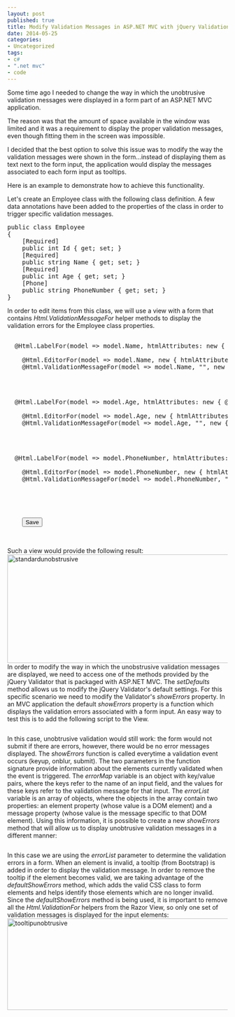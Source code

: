 ```yaml
---
layout: post
published: true
title: Modify Validation Messages in ASP.NET MVC with jQuery Validation
date: 2014-05-25
categories:
- Uncategorized
tags:
- c#
- ".net mvc"
- code
---
```

Some time ago I needed to change the way in which the unobtrusive validation messages were displayed in a form part of an ASP.NET MVC application.

The reason was that the amount of space available in the window was limited and it was a requirement to display the proper validation messages, even though fitting them in the screen was impossible.

I decided that the best option to solve this issue was to modify the way the validation messages were shown in the form...instead of displaying them as text next to the form input, the application would display the messages associated to each form input as tooltips.

Here is an example to demonstrate how to achieve this functionality.

<a id="more"></a><a id="more-60"></a>

Let's create an Employee class with the following class definition. A few data annotations have been added to the properties of the class in order to trigger specific validation messages.
<pre class="lang:c# decode:true">public class Employee
{
    [Required]
    public int Id { get; set; }
    [Required]
    public string Name { get; set; }
    [Required]
    public int Age { get; set; }
    [Phone]
    public string PhoneNumber { get; set; }
}</pre>
In order to edit items from this class, we will use a view with a form that contains <em>Html.ValidationMessageFor</em> helper methods to display the validation errors for the Employee class properties.
<pre class="lang:xhtml decode:true">
<div class="form-group">
  @Html.LabelFor(model => model.Name, htmlAttributes: new { @class = "control-label col-md-2" })
<div class="col-md-10">
    @Html.EditorFor(model => model.Name, new { htmlAttributes = new { @class = "form-control" } })
    @Html.ValidationMessageFor(model => model.Name, "", new { @class = "text-danger" })
  </div>
</div>
<div class="form-group">
  @Html.LabelFor(model => model.Age, htmlAttributes: new { @class = "control-label col-md-2" })
<div class="col-md-10">
    @Html.EditorFor(model => model.Age, new { htmlAttributes = new { @class = "form-control" } })
    @Html.ValidationMessageFor(model => model.Age, "", new { @class = "text-danger" })
  </div>
</div>
<div class="form-group">
  @Html.LabelFor(model => model.PhoneNumber, htmlAttributes: new { @class = "control-label col-md-2" })
<div class="col-md-10">
    @Html.EditorFor(model => model.PhoneNumber, new { htmlAttributes = new { @class = "form-control" } })
    @Html.ValidationMessageFor(model => model.PhoneNumber, "", new { @class = "text-danger" })
  </div>
</div>
<div class="form-group">
<div class="col-md-offset-2 col-md-10">
    <input type="submit" value="Save" class="btn btn-default" />
  </div>
</div></pre>
Such a view would provide the following result:
<a href="http://www.rolspace.com/wp-content/uploads/2014/05/standardunobstrusive.png"><img class="aligncenter wp-image-86 size-full" src="http://www.rolspace.com/wp-content/uploads/2014/05/standardunobstrusive.png" alt="standardunobstrusive" width="607" height="248" /></a>
In order to modify the way in which the unobstrusive validation messages are displayed, we need to access one of the methods provided by the jQuery Validator that is packaged with ASP.NET MVC. The <em>setDefaults</em> method allows us to modify the jQuery Validator's default settings.
For this specific scenario we need to modify the Validator's <em>showErrors</em> property. In an MVC application the default <em>showErrors</em> property is a function which displays the validation errors associated with a form input. An easy way to test this is to add the following script to the View.
<pre class="lang:js decode:true"><script>
   $.validator.setDefaults({
      showErrors: function (errorMap, errorList) {
      }
   })
</script></pre>
In this case, unobtrusive validation would still work: the form would not submit if there are errors, however, there would be no error messages displayed.
The <em>showErrors</em> function is called everytime a validation event occurs (keyup, onblur, submit). The two parameters in the function signature provide information about the elements currently validated when the event is triggered.
The <em>errorMap</em> variable is an object with key/value pairs, where the keys refer to the name of an input field, and the values for these keys refer to the validation message for that input.
The <em>errorList</em> variable is an array of objects, where the objects in the array contain two properties: an element property (whose value is a DOM element) and a message property (whose value is the message specific to that DOM element).
Using this information, it is possible to create a new <em>showErrors</em> method that will allow us to display unobtrusive validation messages in a different manner:
<pre class="tab-size:2 lang:js decode:true"><script>
   $.validator.setDefaults({
      showErrors: function (errorMap, errorList) {
         $(".valid").each(function (i, v) {
            $(v).tooltip('destroy');
         });
         $.each(errorList, function (i, v) {
            $(v.element).tooltip({ title: v.message, placement: 'right' });
         });
         this.defaultShowErrors();
      }
   })
</script></pre>
In this case we are using the <em>errorList</em> parameter to determine the validation errors in a form. When an element is invalid, a tooltip (from Bootstrap) is added in order to display the validation message.
In order to remove the tooltip if the element becomes valid, we are taking advantage of the <em>defaultShowErrors</em> method, which adds the valid CSS class to form elements and helps identify those elements which are no longer invalid.
Since the <em>defaultShowErrors</em> method is being used, it is important to remove all the <em>Html.ValidationFor</em> helpers from the Razor View, so only one set of validation messages is displayed for the input elements:
<a href="http://www.rolspace.com/wp-content/uploads/2014/05/tooltipunobtrusive.png"><img class="aligncenter size-full wp-image-100" src="http://www.rolspace.com/wp-content/uploads/2014/05/tooltipunobtrusive.png" alt="tooltipunobtrusive" width="618" height="209" /></a>